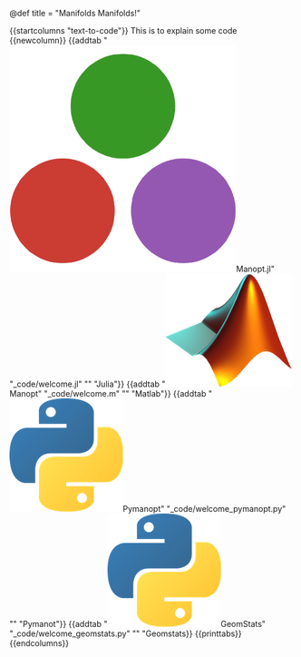 @def title = "Manifolds Manifolds!"

{{startcolumns "text-to-code"}}
This is to explain some code
{{newcolumn}}
  {{addtab "<img class='icon' src='assets/icons/julia_src.png'/>Manopt.jl" "_code/welcome.jl" "" "Julia"}}
  {{addtab "<img class='icon' src='assets/icons/matlab_src.png'/>Manopt" "_code/welcome.m" "" "Matlab"}}
  {{addtab "<img class='icon' src='assets/icons/python_src.png'/>Pymanopt" "_code/welcome_pymanopt.py" "" "Pymanot"}}
  {{addtab "<img class='icon' src='assets/icons/python_src.png'/>GeomStats" "_code/welcome_geomstats.py" "" "Geomstats}}
  {{printtabs}}
{{endcolumns}}